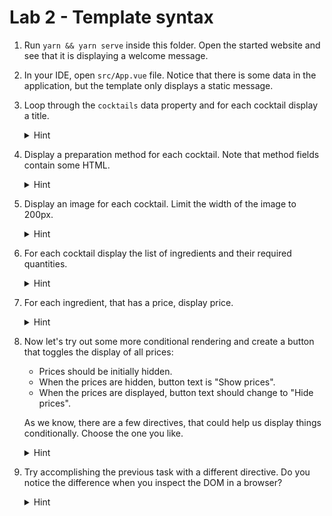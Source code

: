 # Lab 2 - Template syntax

1. Run `yarn && yarn serve` inside this folder. Open the started website and see that it is displaying a welcome message.
1. In your IDE, open `src/App.vue` file. Notice that there is some data in the application, but the template only displays a static message.
1. Loop through the `cocktails` data property and for each cocktail display a title.

    <details>
    <summary>Hint</summary>
    
    ```vue
    <template>
      <div id='app'>
        <div v-for="cocktail in cocktails">
          <h3>
            {{cocktail.title}}
          </h3>
        </div>
      </div>
    </template>
    ```
    </details>

1. Display a preparation method for each cocktail. Note that method fields contain some HTML.

    <details>
    <summary>Hint</summary>
    
    ```vue
    <template>
      <div id='app'>
        <div v-for="cocktail in cocktails">
          <h3>
            {{cocktail.title}}
          </h3>
          <div v-html="cocktail.method"></div>
        </div>
      </div>
    </template>
    ```
    </details>

1. Display an image for each cocktail. Limit the width of the image to 200px.

    <details>
    <summary>Hint</summary>
    
    ```vue
    <template>
      <div id='app'>
        <div v-for="cocktail in cocktails">
          <h3>
            {{cocktail.title}}
          </h3>
          <div><img :src="cocktail.imageUrl" width="200"></div>
          <div v-html="cocktail.method"></div>
        </div>
      </div>
    </template>
    ```
    </details>

1. For each cocktail display the list of ingredients and their required quantities.

    <details>
    <summary>Hint</summary>
    
    ```vue
    <template>
      <div id='app'>
        <div v-for="cocktail in cocktails">
          <h3>
            {{cocktail.title}}
          </h3>
          <div><img :src="cocktail.imageUrl" width="200"></div>
          <ul>
            <li v-for="ingredient in cocktail.ingredients">
              {{ingredient.quantity}} {{ingredient.title}}
            </li>
          </ul>
          <div v-html="cocktail.method"></div>
        </div>
      </div>
    </template>
    ```
    </details>

1. For each ingredient, that has a price, display price.

    <details>
    <summary>Hint</summary>
    
    ```vue
    <template>
      <div id='app'>
        <div v-for="cocktail in cocktails">
          <h3>
            {{cocktail.title}}
          </h3>
          <div><img :src="cocktail.imageUrl" width="200"></div>
          <ul>
            <li v-for="ingredient in cocktail.ingredients">
              {{ingredient.quantity}} {{ingredient.title}}
              <strong v-if="ingredient.price">CHF {{ingredient.price}}</strong>
            </li>
          </ul>
          <div v-html="cocktail.method"></div>
        </div>
      </div>
    </template>
    ```
    </details>

1. Now let's try out some more conditional rendering and create a button that toggles the display of all prices:
    
    - Prices should be initially hidden.
    - When the prices are hidden, button text is "Show prices".
    - When the prices are displayed, button text should change to "Hide prices".
    
   As we know, there are a few directives, that could help us display things conditionally. Choose the one you like.
         
   <details>
    <summary>Hint</summary>
    
    Here's a version with v-if:

    ```vue
    <template>
      <div id='app'>
        <button v-on:click="displayPrices = !displayPrices" v-text="displayPrices ? 'Hide prices' : 'Show prices'"></button>
        <div v-for="cocktail in cocktails">
          <h3>
            {{cocktail.title}}
          </h3>
          <div><img :src="cocktail.imageUrl" width="200"></div>
          <ul>
            <li v-for="ingredient in cocktail.ingredients">
              {{ingredient.quantity}} {{ingredient.title}}
              <strong v-if="displayPrices && ingredient.price">CHF {{ingredient.price}}</strong>
            </li>
          </ul>
          <div v-html="cocktail.method"></div>
        </div>
      </div>
    </template>  

    <script>
     export default {
       data() {
         return {
           displayPrices: true,
           ....
         }
       }
     }
    </script>
    ```
   </details>
    
1. Try accomplishing the previous task with a different directive. Do you notice the difference when you inspect the DOM in a browser?

    <details>
    <summary>Hint</summary>
    
    Here's a version with v-show:
    
    ```vue
    <template>
      <div id='app'>
        <button v-on:click="displayPrices = !displayPrices" v-text="displayPrices ? 'Hide prices' : 'Show prices'"></button>
        <div v-for="cocktail in cocktails">
          <h3>
            {{cocktail.title}}
          </h3>
          <div><img :src="cocktail.imageUrl" width="200"></div>
          <ul>
            <li v-for="ingredient in cocktail.ingredients">
              {{ingredient.quantity}} {{ingredient.title}}
              <strong v-if="ingredient.price" v-show="displayPrices">CHF {{ingredient.price}}</strong>
            </li>
          </ul>
          <div v-html="cocktail.method"></div>
        </div>
      </div>
   </template>
    ```
   </details>
